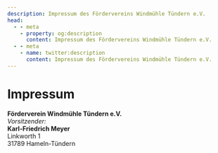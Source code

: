 ```yaml
---
description: Impressum des Fördervereins Windmühle Tündern e.V.
head:
  - - meta
    - property: og:description
      content: Impressum des Fördervereins Windmühle Tündern e.V.
  - - meta
    - name: twitter:description
      content: Impressum des Fördervereins Windmühle Tündern e.V.
---
```


# Impressum

**Förderverein Windmühle Tündern e.V.**  
_Vorsitzender:_  
**Karl-Friedrich Meyer**  
Linkworth 1  
31789 Hameln-Tündern
